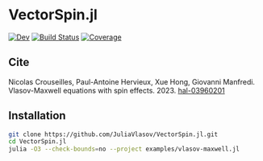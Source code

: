 # VectorSpin.jl

[![Dev](https://img.shields.io/badge/docs-dev-blue.svg)](https://JuliaVlasov.github.io/VectorSpin.jl/dev/)
[![Build Status](https://github.com/JuliaVlasov/VectorSpin.jl/actions/workflows/CI.yml/badge.svg?branch=main)](https://github.com/JuliaVlasov/VectorSpin.jl/actions/workflows/CI.yml?query=branch%3Amain)
[![Coverage](https://codecov.io/gh/JuliaVlasov/VectorSpin.jl/branch/main/graph/badge.svg)](https://codecov.io/gh/JuliaVlasov/VectorSpin.jl)

## Cite

Nicolas Crouseilles, Paul-Antoine Hervieux, Xue Hong, Giovanni Manfredi. Vlasov-Maxwell equations with spin effects. 2023. [hal-03960201](https://hal.inria.fr/hal-03960201/)

## Installation

```bash
git clone https://github.com/JuliaVlasov/VectorSpin.jl.git
cd VectorSpin.jl
julia -O3 --check-bounds=no --project examples/vlasov-maxwell.jl
```
